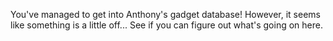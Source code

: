 You've managed to get into Anthony's gadget database! However, it seems like something is a little off... See if you can figure out what's going on here.
